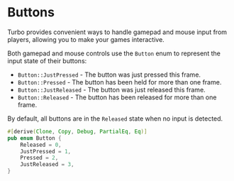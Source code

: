 # Buttons

Turbo provides convenient ways to handle gamepad and mouse input from players, allowing you to make your games interactive.

Both gamepad and mouse controls use the `Button` enum to represent the input state of their buttons:

- `Button::JustPressed` - The button was just pressed this frame.
- `Button::Pressed` - The button has been held for more than one frame.
- `Button::JustReleased` - The button was just released this frame.
- `Button::Released` - The button has been released for more than one frame.

By default, all buttons are in the `Released` state when no input is detected.

```rust title="turbo::input"
#[derive(Clone, Copy, Debug, PartialEq, Eq)]
pub enum Button {
    Released = 0,
    JustPressed = 1,
    Pressed = 2,
    JustReleased = 3,
}

```